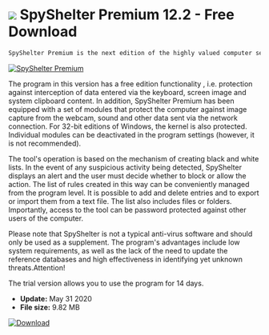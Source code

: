 # ![](https://cdn.softexe.net/static/icon/c/spyshelter-premium-8216.png) SpyShelter Premium 12.2 - Free Download

```sh
SpyShelter Premium is the next edition of the highly valued computer security program to capture data entered by the user, which is created and developed in Poland.
```
[![SpyShelter Premium](https://gallery.dpcdn.pl/imgc/Tools/3156/g_-_420x350_1.5_-_x20160217164413_0.png)](https://softexe.net/win/security-privacy/other/spyshelter-premium:hbpf.html)

The program in this version has a free edition functionality , i.e. protection against interception of data entered via the keyboard, screen image and system clipboard content. In addition, SpyShelter Premium has been equipped with a set of modules that protect the computer against image capture from the webcam, sound and other data sent via the network connection. For 32-bit editions of Windows, the kernel is also protected. Individual modules can be deactivated in the program settings (however, it is not recommended).
 
 The tool's operation is based on the mechanism of creating black and white lists. In the event of any suspicious activity being detected, SpyShelter displays an alert and the user must decide whether to block or allow the action. The list of rules created in this way can be conveniently managed from the program level. It is possible to add and delete entries and to export or import them from a text file. The list also includes files or folders. Importantly, access to the tool can be password protected against other users of the computer.
 
 Please note that SpyShelter is not a typical anti-virus software and should only be used as a supplement. The program's advantages include low system requirements, as well as the lack of the need to update the reference databases and high effectiveness in identifying yet unknown threats.Attention!
 
 The trial version allows you to use the program for 14 days.


- **Update:** May 31 2020
- **File size:** 9.82 MB

[![Download](https://cdn.softexe.net/static/img/download.png)](https://softexe.net/win/security-privacy/other/spyshelter-premium:hbpf.html)

